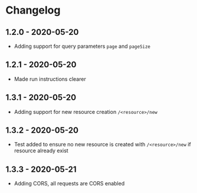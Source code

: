 # Changelog

## 1.2.0 - 2020-05-20

- Adding support for query parameters `page` and `pageSize`

## 1.2.1 - 2020-05-20

- Made run instructions clearer

## 1.3.1 - 2020-05-20

- Adding support for new resource creation `/<resource>/new`

## 1.3.2 - 2020-05-20

- Test added to ensure no new resource is created with `/<resource>/new` if resource already exist

## 1.3.3 - 2020-05-21

- Adding CORS, all requests are CORS enabled
